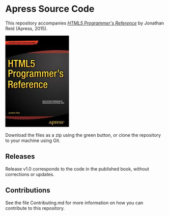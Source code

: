 # Apress Source Code

This repository accompanies [*HTML5 Programmer's Reference*](http://www.apress.com/9781430263678) by Jonathan Reid (Apress, 2015).

![Cover image](9781430263678.jpg)

Download the files as a zip using the green button, or clone the repository to your machine using Git.

## Releases

Release v1.0 corresponds to the code in the published book, without corrections or updates.

## Contributions

See the file Contributing.md for more information on how you can contribute to this repository.
